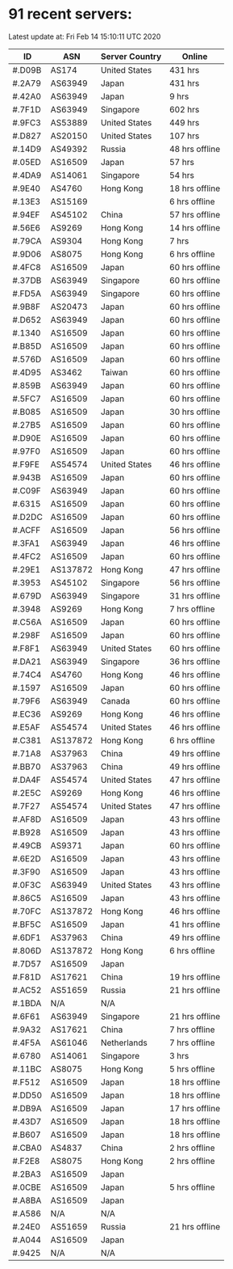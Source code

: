 # 91 recent servers:

Latest update at: Fri Feb 14 15:10:11 UTC 2020

| ID | ASN | Server Country | Online |
| -- | --- | -------------- | ------ |
| #.D09B | AS174 | United States | 431 hrs |
| #.2A79 | AS63949 | Japan | 431 hrs |
| #.42A0 | AS63949 | Japan | 9 hrs |
| #.7F1D | AS63949 | Singapore | 602 hrs |
| #.9FC3 | AS53889 | United States | 449 hrs |
| #.D827 | AS20150 | United States | 107 hrs |
| #.14D9 | AS49392 | Russia | 48 hrs offline |
| #.05ED | AS16509 | Japan | 57 hrs |
| #.4DA9 | AS14061 | Singapore | 54 hrs |
| #.9E40 | AS4760 | Hong Kong | 18 hrs offline |
| #.13E3 | AS15169 |  | 6 hrs offline |
| #.94EF | AS45102 | China | 57 hrs offline |
| #.56E6 | AS9269 | Hong Kong | 14 hrs offline |
| #.79CA | AS9304 | Hong Kong | 7 hrs |
| #.9D06 | AS8075 | Hong Kong | 6 hrs offline |
| #.4FC8 | AS16509 | Japan | 60 hrs offline |
| #.37DB | AS63949 | Singapore | 60 hrs offline |
| #.FD5A | AS63949 | Singapore | 60 hrs offline |
| #.9B8F | AS20473 | Japan | 60 hrs offline |
| #.D652 | AS63949 | Japan | 60 hrs offline |
| #.1340 | AS16509 | Japan | 60 hrs offline |
| #.B85D | AS16509 | Japan | 60 hrs offline |
| #.576D | AS16509 | Japan | 60 hrs offline |
| #.4D95 | AS3462 | Taiwan | 60 hrs offline |
| #.859B | AS63949 | Japan | 60 hrs offline |
| #.5FC7 | AS16509 | Japan | 60 hrs offline |
| #.B085 | AS16509 | Japan | 30 hrs offline |
| #.27B5 | AS16509 | Japan | 60 hrs offline |
| #.D90E | AS16509 | Japan | 60 hrs offline |
| #.97F0 | AS16509 | Japan | 60 hrs offline |
| #.F9FE | AS54574 | United States | 46 hrs offline |
| #.943B | AS16509 | Japan | 60 hrs offline |
| #.C09F | AS63949 | Japan | 60 hrs offline |
| #.6315 | AS16509 | Japan | 60 hrs offline |
| #.D2DC | AS16509 | Japan | 60 hrs offline |
| #.ACFF | AS16509 | Japan | 56 hrs offline |
| #.3FA1 | AS63949 | Japan | 46 hrs offline |
| #.4FC2 | AS16509 | Japan | 60 hrs offline |
| #.29E1 | AS137872 | Hong Kong | 47 hrs offline |
| #.3953 | AS45102 | Singapore | 56 hrs offline |
| #.679D | AS63949 | Singapore | 31 hrs offline |
| #.3948 | AS9269 | Hong Kong | 7 hrs offline |
| #.C56A | AS16509 | Japan | 60 hrs offline |
| #.298F | AS16509 | Japan | 60 hrs offline |
| #.F8F1 | AS63949 | United States | 60 hrs offline |
| #.DA21 | AS63949 | Singapore | 36 hrs offline |
| #.74C4 | AS4760 | Hong Kong | 46 hrs offline |
| #.1597 | AS16509 | Japan | 60 hrs offline |
| #.79F6 | AS63949 | Canada | 60 hrs offline |
| #.EC36 | AS9269 | Hong Kong | 46 hrs offline |
| #.E5AF | AS54574 | United States | 46 hrs offline |
| #.C381 | AS137872 | Hong Kong | 6 hrs offline |
| #.71A8 | AS37963 | China | 49 hrs offline |
| #.BB70 | AS37963 | China | 49 hrs offline |
| #.DA4F | AS54574 | United States | 47 hrs offline |
| #.2E5C | AS9269 | Hong Kong | 46 hrs offline |
| #.7F27 | AS54574 | United States | 47 hrs offline |
| #.AF8D | AS16509 | Japan | 43 hrs offline |
| #.B928 | AS16509 | Japan | 43 hrs offline |
| #.49CB | AS9371 | Japan | 60 hrs offline |
| #.6E2D | AS16509 | Japan | 43 hrs offline |
| #.3F90 | AS16509 | Japan | 43 hrs offline |
| #.0F3C | AS63949 | United States | 43 hrs offline |
| #.86C5 | AS16509 | Japan | 43 hrs offline |
| #.70FC | AS137872 | Hong Kong | 46 hrs offline |
| #.BF5C | AS16509 | Japan | 41 hrs offline |
| #.6DF1 | AS37963 | China | 49 hrs offline |
| #.806D | AS137872 | Hong Kong | 6 hrs offline |
| #.7D57 | AS16509 | Japan | |
| #.F81D | AS17621 | China | 19 hrs offline |
| #.AC52 | AS51659 | Russia | 21 hrs offline |
| #.1BDA | N/A | N/A | |
| #.6F61 | AS63949 | Singapore | 21 hrs offline |
| #.9A32 | AS17621 | China | 7 hrs offline |
| #.4F5A | AS61046 | Netherlands | 7 hrs offline |
| #.6780 | AS14061 | Singapore | 3 hrs |
| #.11BC | AS8075 | Hong Kong | 5 hrs offline |
| #.F512 | AS16509 | Japan | 18 hrs offline |
| #.DD50 | AS16509 | Japan | 18 hrs offline |
| #.DB9A | AS16509 | Japan | 17 hrs offline |
| #.43D7 | AS16509 | Japan | 18 hrs offline |
| #.B607 | AS16509 | Japan | 18 hrs offline |
| #.CBA0 | AS4837 | China | 2 hrs offline |
| #.F2E8 | AS8075 | Hong Kong | 2 hrs offline |
| #.2BA3 | AS16509 | Japan | |
| #.0CBE | AS16509 | Japan | 5 hrs offline |
| #.A8BA | AS16509 | Japan | |
| #.A586 | N/A | N/A | |
| #.24E0 | AS51659 | Russia | 21 hrs offline |
| #.A044 | AS16509 | Japan | |
| #.9425 | N/A | N/A | |

